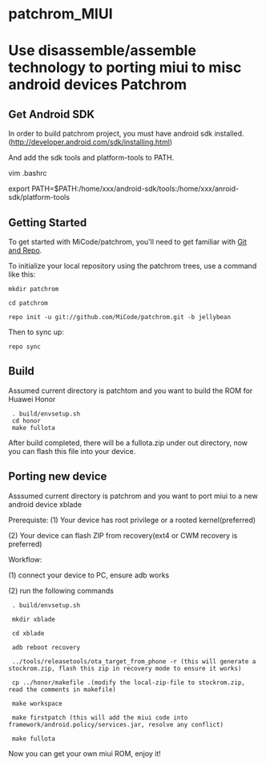 patchrom_MIUI
=============

Use disassemble/assemble technology to porting miui to misc android devices
Patchrom
===========

Get Android SDK
----------------

In order to build patchrom project, you must have android sdk installed.(http://developer.android.com/sdk/installing.html)

And add the sdk tools and platform-tools to PATH.

vim .bashrc

export PATH=$PATH:/home/xxx/android-sdk/tools:/home/xxx/anroid-sdk/platform-tools

Getting Started
---------------

To get started with MiCode/patchrom, you'll need to get
familiar with [Git and Repo](http://source.android.com/download/using-repo).

To initialize your local repository using the patchrom trees, use a command like this:

    mkdir patchrom

    cd patchrom

    repo init -u git://github.com/MiCode/patchrom.git -b jellybean

Then to sync up:

    repo sync

Build
--------

Assumed current directory is patchtom and you want to build the ROM for Huawei Honor


     . build/envsetup.sh
     cd honor
     make fullota

After build completed, there will be a fullota.zip under out directory, now you can flash this file into your device.


Porting new device
------------------

Asssumed current directory is patchrom and you want to port miui to a new android device xblade

Prerequiste:
(1) Your device has root privilege or a rooted kernel(preferred)

(2) Your device can flash ZIP from recovery(ext4 or CWM recovery is preferred)

Workflow:

(1) connect your device to PC, ensure adb works

(2) run the following commands

     . build/envsetup.sh

     mkdir xblade

     cd xblade
      
     adb reboot recovery

     ../tools/releasetools/ota_target_from_phone -r (this will generate a stockrom.zip, flash this zip in recovery mode to ensure it works)

     cp ../honor/makefile .(modify the local-zip-file to stockrom.zip, read the comments in makefile)

     make workspace

     make firstpatch (this will add the miui code into framework/android.policy/services.jar, resolve any conflict)

     make fullota

Now you can get your own miui ROM, enjoy it!
